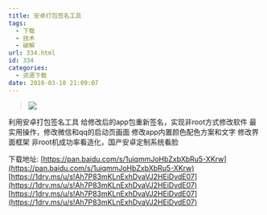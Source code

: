 ```yaml
---
title: 安卓打包签名工具
tags:
  - 下载
  - 技术
  - 破解
url: 334.html
id: 334
categories:
  - 资源下载
date: 2018-03-10 21:09:07
---
```


> ![](http://file.mgek.cc/images/blog/android-pack1.webp)

利用安卓打包签名工具 给修改后的app包重新签名，实现非root方式修改软件 最实用操作，修改微信和qq的启动页画面 修改app内置颜色配色方案和文字 修改界面框架 非root机成功率看造化，国产安卓定制系统看脸 

下载地址:
 [https://pan.baidu.com/s/1uiqmmJoHbZxbXbRu5-XKrw](https://pan.baidu.com/s/1uiqmmJoHbZxbXbRu5-XKrw) [https://1drv.ms/u/s!Ah7P83mKLnExhDvaVJ2HEiDvdE07](https://1drv.ms/u/s!Ah7P83mKLnExhDvaVJ2HEiDvdE07) [https://1drv.ms/u/s!Ah7P83mKLnExhDvaVJ2HEiDvdE07](https://1drv.ms/u/s!Ah7P83mKLnExhDvaVJ2HEiDvdE07)